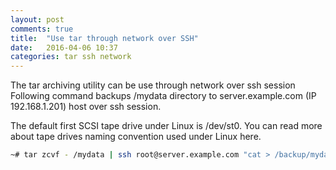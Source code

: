 ```yaml
---
layout: post
comments: true
title:  "Use tar through network over SSH"
date:   2016-04-06 10:37
categories: tar ssh network
---
```


The tar archiving utility can be use through network over ssh session
Following command backups /mydata directory to server.example.com (IP 192.168.1.201) host over ssh session.

The default first SCSI tape drive under Linux is /dev/st0. You can read more about tape drives naming convention used under Linux here.

```sh
~# tar zcvf - /mydata | ssh root@server.example.com "cat > /backup/mydata.tar.gz"
```
